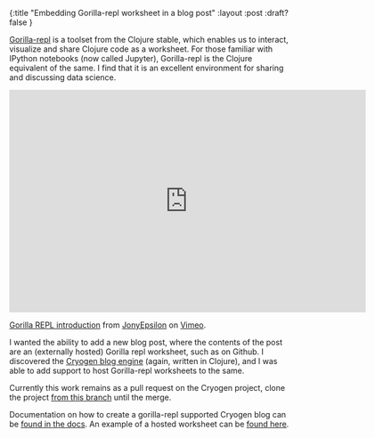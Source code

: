 {:title "Embedding Gorilla-repl worksheet in a blog post"
 :layout :post
 :draft? false
 }


[Gorilla-repl](http://gorilla-repl.org) is a toolset from the Clojure stable, which enables us to interact, visualize and share Clojure code as a worksheet. For those familiar with IPython notebooks (now called Jupyter), Gorilla-repl is the Clojure equivalent of the same. I find that it is an excellent environment for sharing and discussing data science.

<iframe src="https://player.vimeo.com/video/87118206" width="640" height="400" frameborder="0" webkitallowfullscreen mozallowfullscreen allowfullscreen></iframe>
<p><a href="https://vimeo.com/87118206">Gorilla REPL introduction</a> from <a href="https://vimeo.com/user25262253">JonyEpsilon</a> on <a href="https://vimeo.com">Vimeo</a>.</p>


I wanted the ability to add a new blog post, where the contents of the post are an (externally hosted) Gorilla repl worksheet, such as on Github. I discovered the [Cryogen blog engine](http://cryogenweb.org/) (again, written in Clojure), and I was able to add support to host Gorilla-repl worksheets to the same.

Currently this work remains as a pull request on the Cryogen project, clone the project [from this branch](https://github.com/shark8me/cryogen/tree/gorillarepl-worksheets) until the merge. 

Documentation on how to create a gorilla-repl supported Cryogen blog can be [found in the docs](https://github.com/shark8me/cryogen/blob/gorillarepl-worksheets/doc/gorilla-repl.md). An example of a hosted worksheet can be [found here](http://kirank.in/posts-output/2016-01-06-notebook/).


